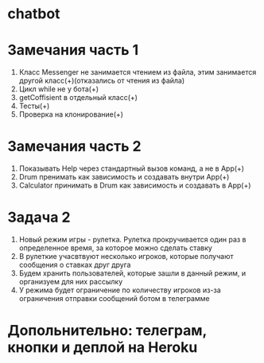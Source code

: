 # chatbot
# Замечания часть 1	
1. Класс Messenger не занимается чтением из файла, этим занимается другой класс(+)(отказались от чтения из файла)	
2. Цикл while не у бота(+)	
3. getCoffisient в отдельный класс(+)	
4. Тесты(+)	
5. Проверка на клонирование(+)	
# Замечания часть 2	
1. Показывать Help через стандартный вызов команд, а не в App(+)	
2. Drum пренимать как зависимость и создавать внутри App(+)	
3. Calculator принимать в Drum как зависимость и создавать в App(+)	
# Задача 2	
1. Новый режим игры - рулетка. Рулетка прокручивается один раз в определенное время, за которое можно сделать ставку
2. В рулеткие учасвтвуют несколько игроков, которые получают сообщения о ставках друг друга
3. Будем хранить пользователей, которые зашли в данный режим, и организуем для них рассылку
4. У режима будет ограничение по количеству игроков из-за ограничения отправки сообщений ботом в телеграмме
# Допольнительно: телеграм, кнопки и деплой на Heroku
